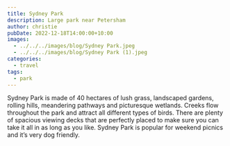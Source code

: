 ```yaml
---
title: Sydney Park
description: Large park near Petersham
author: christie
pubDate: 2022-12-18T14:00:00+10:00
images:
  - ../../../images/blog/Sydney Park.jpeg
  - ../../../images/blog/Sydney Park (1).jpeg
categories:
  - travel
tags:
  - park
---
```


Sydney Park is made of 40 hectares of lush grass, landscaped gardens, rolling hills, meandering pathways and picturesque wetlands. Creeks flow throughout the park and attract all different types of birds. There are plenty of spacious viewing decks that are perfectly placed to make sure you can take it all in as long as you like. Sydney Park is popular for weekend picnics and it’s very dog friendly.
